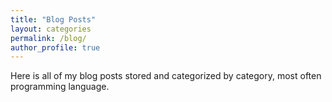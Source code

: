 ```yaml
---
title: "Blog Posts"
layout: categories
permalink: /blog/
author_profile: true
---
```


Here is all of my blog posts stored and categorized by category, most often programming language.